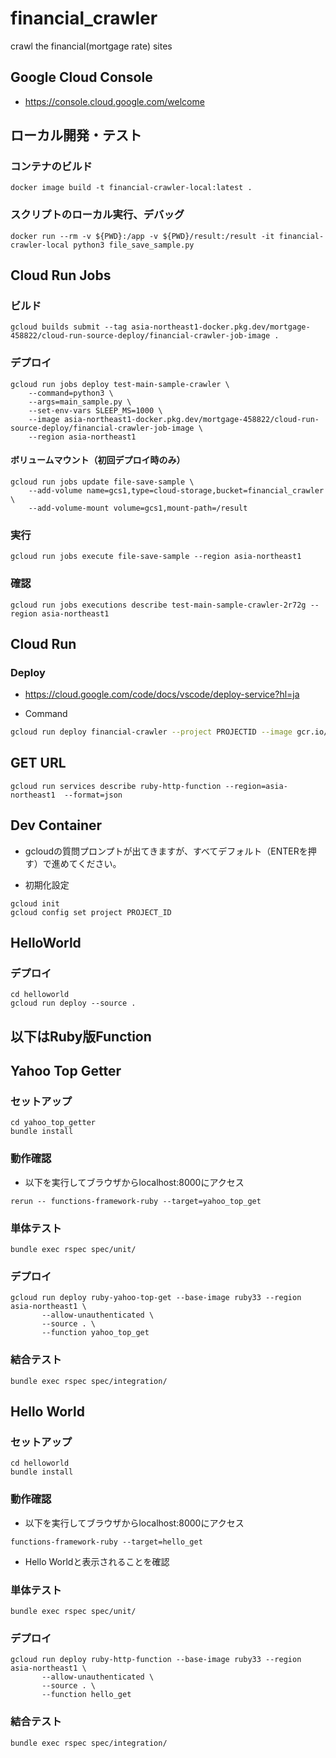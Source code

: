 # financial_crawler

crawl the financial(mortgage rate) sites

## Google Cloud Console

- https://console.cloud.google.com/welcome

## ローカル開発・テスト

### コンテナのビルド

```shell
docker image build -t financial-crawler-local:latest .
```

### スクリプトのローカル実行、デバッグ

```shell
docker run --rm -v ${PWD}:/app -v ${PWD}/result:/result -it financial-crawler-local python3 file_save_sample.py
```

## Cloud Run Jobs

### ビルド

```shell
gcloud builds submit --tag asia-northeast1-docker.pkg.dev/mortgage-458822/cloud-run-source-deploy/financial-crawler-job-image .
```

### デプロイ

```shell
gcloud run jobs deploy test-main-sample-crawler \
    --command=python3 \
    --args=main_sample.py \
    --set-env-vars SLEEP_MS=1000 \
    --image asia-northeast1-docker.pkg.dev/mortgage-458822/cloud-run-source-deploy/financial-crawler-job-image \
    --region asia-northeast1
```

#### ボリュームマウント（初回デプロイ時のみ）

```shell
gcloud run jobs update file-save-sample \
    --add-volume name=gcs1,type=cloud-storage,bucket=financial_crawler \
    --add-volume-mount volume=gcs1,mount-path=/result
```

### 実行

```shell
gcloud run jobs execute file-save-sample --region asia-northeast1
```

### 確認

```shell
gcloud run jobs executions describe test-main-sample-crawler-2r72g --region asia-northeast1
```

## Cloud Run

### Deploy

- https://cloud.google.com/code/docs/vscode/deploy-service?hl=ja

- Command

```bash
gcloud run deploy financial-crawler --project PROJECTID --image gcr.io/PROJECTID/financial-crawler --client-name "Cloud Code for VS Code" --client-version 2.31.1 --platform managed --region asia-northeast1 --allow-unauthenticated --port 8080 --cpu 1 --memory 512Mi --concurrency 80 --timeout 300 --clear-env-vars
```

## GET URL

```
gcloud run services describe ruby-http-function --region=asia-northeast1  --format=json
```

## Dev Container

- gcloudの質問プロンプトが出てきますが、すべてデフォルト（ENTERを押す）で進めてください。

- 初期化設定
```
gcloud init
gcloud config set project PROJECT_ID
```


## HelloWorld

### デプロイ

```
cd helloworld
gcloud run deploy --source .
```



## 以下はRuby版Function

## Yahoo Top Getter

### セットアップ

```
cd yahoo_top_getter
bundle install
```

### 動作確認

- 以下を実行してブラウザからlocalhost:8000にアクセス

```
rerun -- functions-framework-ruby --target=yahoo_top_get
```

### 単体テスト

```
bundle exec rspec spec/unit/
```

### デプロイ

```
gcloud run deploy ruby-yahoo-top-get --base-image ruby33 --region asia-northeast1 \
       --allow-unauthenticated \
       --source . \
       --function yahoo_top_get
```

### 結合テスト

```
bundle exec rspec spec/integration/
```

## Hello World

### セットアップ

```
cd helloworld
bundle install
```

### 動作確認

- 以下を実行してブラウザからlocalhost:8000にアクセス

```
functions-framework-ruby --target=hello_get
```

- Hello Worldと表示されることを確認

### 単体テスト

```
bundle exec rspec spec/unit/
```

### デプロイ

```
gcloud run deploy ruby-http-function --base-image ruby33 --region asia-northeast1 \
       --allow-unauthenticated \
       --source . \
       --function hello_get
```

### 結合テスト

```
bundle exec rspec spec/integration/
```